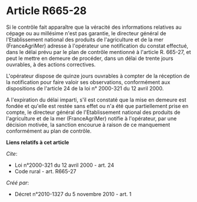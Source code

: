 # Article R665-28

Si le contrôle fait apparaître que la véracité des informations relatives au cépage ou au millésime n'est pas garantie, le
directeur général de l'Etablissement national des produits de l'agriculture et de la mer (FranceAgriMer) adresse à
l'opérateur une notification du constat effectué, dans le délai prévu par le plan de contrôle mentionné à l'article R.
665-27, et peut le mettre en demeure de procéder, dans un délai de trente jours ouvrables, à des actions correctives.

L'opérateur dispose de quinze jours ouvrables à compter de la réception de la notification pour faire valoir ses
observations, conformément aux dispositions de l'article 24 de la loi n° 2000-321 du 12 avril 2000.

A l'expiration du délai imparti, s'il est constaté que la mise en demeure est fondée et qu'elle est restée sans effet ou n'a
été que partiellement prise en compte, le directeur général de l'Etablissement national des produits de l'agriculture et de
la mer (FranceAgriMer) notifie à l'opérateur, par une décision motivée, la sanction encourue à raison de ce manquement
conformément au plan de contrôle.

**Liens relatifs à cet article**

_Cite_:

  - Loi n°2000-321 du 12 avril 2000 - art. 24
  - Code rural - art. R665-27

_Créé par_:

  - Décret n°2010-1327 du 5 novembre 2010 - art. 1
